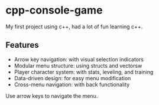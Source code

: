# cpp-console-game
My first project using c++, had a lot of fun learning c++.

## Features
- Arrow key navigation: with visual selection indicators
- Modular menu structure: using structs and vectorsw
- Player character system: with stats, leveling, and training
- Data-driven design: for easy menu modification
- Cross-menu navigation: with back functionality

Use arrow keys to navigate the menu.
